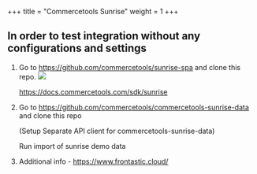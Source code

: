 +++
title = "Commercetools Sunrise"
weight = 1
+++

## In order to test integration without any configurations and settings

1. Go to https://github.com/commercetools/sunrise-spa and clone this repo.
    ![](/images/additional/demo-sunrise.png)

    https://docs.commercetools.com/sdk/sunrise

2. Go to https://github.com/commercetools/commercetools-sunrise-data and clone this repo

   (Setup Separate API client for commercetools-sunrise-data)

   Run import of sunrise demo data 

3. Additional info - https://www.frontastic.cloud/

